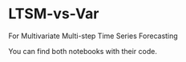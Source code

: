 # LTSM-vs-Var
For Multivariate Multi-step Time Series Forecasting

You can find both notebooks with their code.
